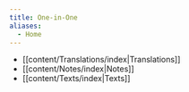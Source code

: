 ```yaml
---
title: One-in-One
aliases:
  - Home
---
```

* [[content/Translations/index|Translations]]
* [[content/Notes/index|Notes]]
* [[content/Texts/index|Texts]]